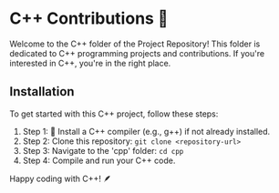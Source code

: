 # C++ Contributions 🚀

Welcome to the C++ folder of the Project Repository! This folder is dedicated to C++ programming projects and contributions. If you're interested in C++, you're in the right place.



## Installation

To get started with this C++ project, follow these steps:

1. Step 1: 🚀 Install a C++ compiler (e.g., g++) if not already installed.
2. Step 2: Clone this repository: `git clone <repository-url>`
3. Step 3: Navigate to the 'cpp' folder: `cd cpp`
4. Step 4: Compile and run your C++ code.


Happy coding with C++! 🪶
